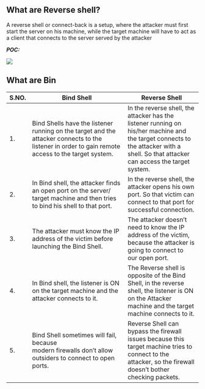 
## What are Reverse shell?
A reverse shell or connect-back is a setup, where the attacker must first start the server on his machine, while the target machine will have to act as a client that connects to the server served by the attacker

***POC:***

![](https://i.imgur.com/mW9bpUr.gif)

## What are Bin


|S.NO.|Bind Shell|Reverse Shell|
|---|---|---|
|1.|Bind Shells have the listener running on the target and the attacker connects to the listener in order to gain remote access to the target system.|In the reverse shell, the attacker has the listener running on his/her machine and the target connects to the attacker with a shell. So that attacker can access the target system.|
|2.|In Bind shell, the attacker finds an open port on the server/ target machine and then tries to bind his shell to that port.|In the reverse shell, the attacker opens his own port. So that victim can connect to that port for successful connection.|
|3.|The attacker must know the IP address of the victim before launching the Bind Shell.|The attacker doesn’t need to know the IP address of the victim, because the attacker is going to connect to our open port.|
|4.|In Bind shell, the listener is ON on the target machine and the attacker connects to it.|The Reverse shell is opposite of the Bind Shell, in the reverse shell, the listener is ON on the Attacker machine and the target machine connects to it.|
|5.|Bind Shell sometimes will fail, because modern firewalls don’t allow outsiders to connect to open ports.|Reverse Shell can bypass the firewall issues because this target machine tries to connect to the attacker, so the firewall doesn’t bother checking packets.|





